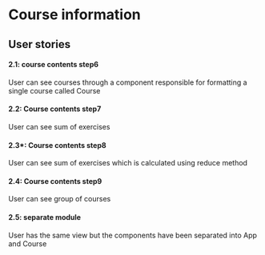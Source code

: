 # Course information

## User stories

#### 2.1: course contents step6

User can see courses through a component responsible for formatting a single course called Course

#### 2.2: Course contents step7

User can see sum of exercises

#### 2.3*: Course contents step8

User can see sum of exercises which is calculated using reduce method

#### 2.4: Course contents step9

User can see group of courses

#### 2.5: separate module

User has the same view but the components have been separated into App and Course

